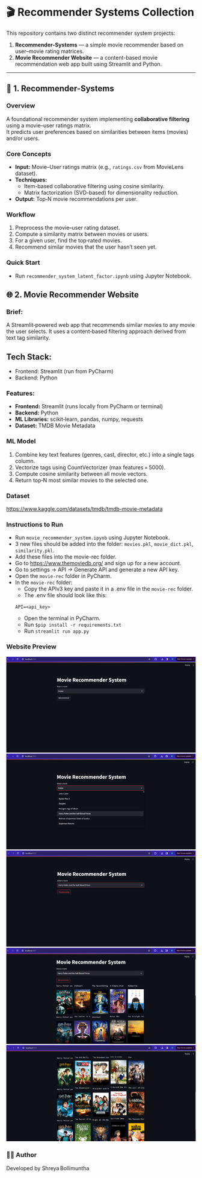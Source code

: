 # 🎬 Recommender Systems Collection

This repository contains two distinct recommender system projects:

1. **Recommender-Systems** — a simple movie recommender based on user–movie rating matrices.  
2. **Movie Recommender Website** — a content-based movie recommendation web app built using Streamlit and Python.

---

## 🧩 1. Recommender-Systems

### **Overview**
A foundational recommender system implementing **collaborative filtering** using a movie–user ratings matrix.  
It predicts user preferences based on similarities between items (movies) and/or users.

### **Core Concepts**
- **Input:** Movie–User ratings matrix (e.g., `ratings.csv` from MovieLens dataset).  
- **Techniques:**
  - Item-based collaborative filtering using cosine similarity.  
  - Matrix factorization (SVD-based) for dimensionality reduction.  
- **Output:** Top‑N movie recommendations per user.

### **Workflow**
1. Preprocess the movie–user rating dataset.
2. Compute a similarity matrix between movies or users.
3. For a given user, find the top‑rated movies.
4. Recommend similar movies that the user hasn’t seen yet.

### **Quick Start**
- Run `recommender_system_latent_factor.ipynb` using Jupyter Notebook.


## 🌐 2. Movie Recommender Website

### Brief:
A Streamlit‑powered web app that recommends similar movies to any movie the user selects.
It uses a content‑based filtering approach derived from text tag similarity.

## Tech Stack:
- Frontend: Streamlit (run from PyCharm)
- Backend: Python 

### Features:
- **Frontend:** Streamlit (runs locally from PyCharm or terminal)
- **Backend:** Python
- **ML Libraries:** scikit‑learn, pandas, numpy, requests
- **Dataset:** TMDB Movie Metadata

### ML Model
1. Combine key text features (genres, cast, director, etc.) into a single tags column.
2. Vectorize tags using CountVectorizer (max features = 5000).
3. Compute cosine similarity between all movie vectors.
4. Return top‑N most similar movies to the selected one.

### Dataset 
https://www.kaggle.com/datasets/tmdb/tmdb-movie-metadata

### Instructions to Run
- Run `movie_recommender_system.ipynb` using Jupyter Notebook.
- 3 new files should be added into the folder: `movies.pkl`, `movie_dict.pkl`, `similarity.pkl`.
- Add these files into the movie-rec folder.
- Go to https://www.themoviedb.org/ and sign up for a new account.
- Go to settings -> API -> Generate API and generate a new API key.
- Open the `movie-rec` folder in PyCharm.
- In the `movie-rec` folder:
    - Copy the APIv3 key and paste it in a .env file in the `movie-rec` folder.
    - The .env file should look like this:
    ```
    API=<api_key>
    ```
    - Open the terminal in PyCharm.
    - Run 
    ```$pip install -r requirements.txt```
    - Run ```streamlit run app.py```

### Website Preview
![Alt text](image.png)
![Alt text](image-1.png)
![Alt text](image-2.png)
![Alt text](image-3.png)
![Alt text](image-4.png)


### 👩‍💻 Author
Developed by Shreya Bollimuntha

